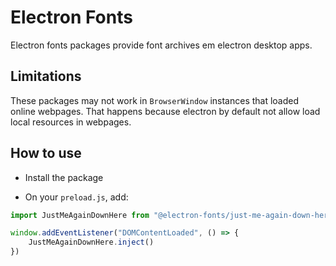 # Electron Fonts

Electron fonts packages provide font archives em electron desktop apps.

## Limitations

These packages may not work in `BrowserWindow` instances that loaded online webpages. That happens because electron by default not allow load local resources in webpages.

## How to use

* Install the package

* On your `preload.js`, add:

```ts
import JustMeAgainDownHere from "@electron-fonts/just-me-again-down-here"

window.addEventListener("DOMContentLoaded", () => {
    JustMeAgainDownHere.inject()
})
```